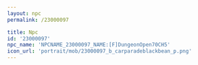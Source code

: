 ```yaml
---
layout: npc
permalink: /23000097

title: Npc
id: '23000097'
npc_name: 'NPCNAME_23000097_NAME:[F]DungeonOpen70CH5'
icon_url: 'portrait/mob/23000097_b_carparadeblackbean_p.png'
---
```

